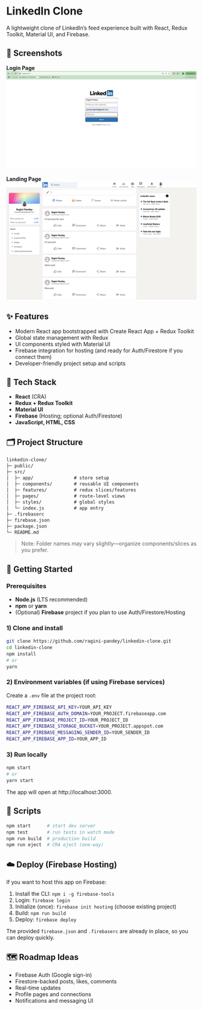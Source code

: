 # LinkedIn Clone

A lightweight clone of LinkedIn’s feed experience built with React, Redux Toolkit, Material UI, and Firebase.

## 📸 Screenshots
**Login Page**  
![Login Page](https://github.com/ragini-pandey/linkedin-clone/blob/master/public/login.png)  

**Landing Page**  
![Landing Page](https://github.com/ragini-pandey/linkedin-clone/blob/master/public/landing.png)  

## ✨ Features
- Modern React app bootstrapped with Create React App + Redux Toolkit
- Global state management with Redux
- UI components styled with Material UI
- Firebase integration for hosting (and ready for Auth/Firestore if you connect them)
- Developer-friendly project setup and scripts

## 🧰 Tech Stack
- **React** (CRA)
- **Redux + Redux Toolkit**
- **Material UI**
- **Firebase** (Hosting; optional Auth/Firestore)
- **JavaScript, HTML, CSS**

## 🗂️ Project Structure
```
linkedin-clone/
├─ public/
├─ src/
│  ├─ app/               # store setup
│  ├─ components/        # reusable UI components
│  ├─ features/          # redux slices/features
│  ├─ pages/             # route-level views
│  ├─ styles/            # global styles
│  └─ index.js           # app entry
├─ .firebaserc
├─ firebase.json
├─ package.json
└─ README.md
```
> Note: Folder names may vary slightly—organize components/slices as you prefer.

## 🔧 Getting Started

### Prerequisites
- **Node.js** (LTS recommended)
- **npm** or **yarn**
- (Optional) **Firebase** project if you plan to use Auth/Firestore/Hosting

### 1) Clone and install
```bash
git clone https://github.com/ragini-pandey/linkedin-clone.git
cd linkedin-clone
npm install
# or
yarn
```

### 2) Environment variables (if using Firebase services)
Create a `.env` file at the project root:
```bash
REACT_APP_FIREBASE_API_KEY=YOUR_API_KEY
REACT_APP_FIREBASE_AUTH_DOMAIN=YOUR_PROJECT.firebaseapp.com
REACT_APP_FIREBASE_PROJECT_ID=YOUR_PROJECT_ID
REACT_APP_FIREBASE_STORAGE_BUCKET=YOUR_PROJECT.appspot.com
REACT_APP_FIREBASE_MESSAGING_SENDER_ID=YOUR_SENDER_ID
REACT_APP_FIREBASE_APP_ID=YOUR_APP_ID
```

### 3) Run locally
```bash
npm start
# or
yarn start
```
The app will open at http://localhost:3000.

## 🧪 Scripts
```bash
npm start      # start dev server
npm test       # run tests in watch mode
npm run build  # production build
npm run eject  # CRA eject (one-way)
```

## ☁️ Deploy (Firebase Hosting)
If you want to host this app on Firebase:
1. Install the CLI: `npm i -g firebase-tools`
2. Login: `firebase login`
3. Initialize (once): `firebase init hosting` (choose existing project)
4. Build: `npm run build`
5. Deploy: `firebase deploy`

The provided `firebase.json` and `.firebaserc` are already in place, so you can deploy quickly.

## 🗺️ Roadmap Ideas
- Firebase Auth (Google sign-in)
- Firestore-backed posts, likes, comments
- Real-time updates
- Profile pages and connections
- Notifications and messaging UI

